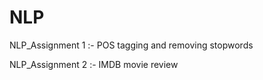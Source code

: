 # NLP
NLP_Assignment 1 :- POS tagging and removing stopwords

NLP_Assignment 2 :- IMDB movie review 
